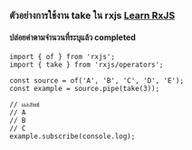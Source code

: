 ﻿### ตัวอย่างการใช้งาน take ใน rxjs [Learn RxJS](https://www.learnrxjs.io/learn-rxjs/operators/filtering/take)
 
 #### ปล่อยค่าตามจำนวนที่ระบุแล้ว completed

```
import { of } from 'rxjs';
import { take } from 'rxjs/operators';

const source = of('A', 'B', 'C', 'D', 'E');
const example = source.pipe(take(3));

// ผลลัพธ์
// A
// B
// C
example.subscribe(console.log);
```
